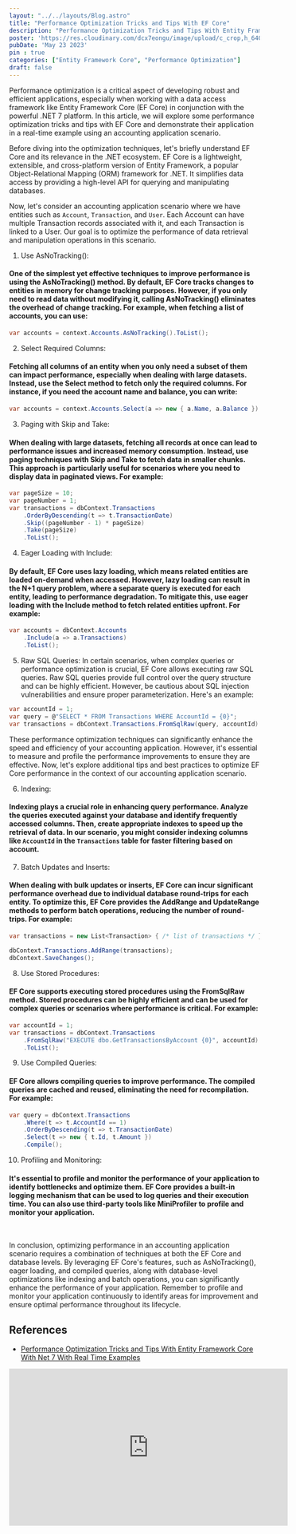 ```yaml
---
layout: "../../layouts/Blog.astro"
title: "Performance Optimization Tricks and Tips With EF Core"
description: "Performance Optimization Tricks and Tips With Entity Framework Core With Net 7 With Real Time Examples"
poster: 'https://res.cloudinary.com/dcx7eongu/image/upload/c_crop,h_640,q_auto,w_1280/v1699812270/maxresdefault_dbjica.jpg'
pubDate: 'May 23 2023'
pin : true
categories: ["Entity Framework Core", "Performance Optimization"]
draft: false
---
```


Performance optimization is a critical aspect of developing robust and efficient applications, especially when working with a data access framework like Entity Framework Core (EF Core) in conjunction with the powerful .NET 7 platform. In this article, we will explore some performance optimization tricks and tips with EF Core and demonstrate their application in a real-time example using an accounting application scenario.

Before diving into the optimization techniques, let's briefly understand EF Core and its relevance in the .NET ecosystem. EF Core is a lightweight, extensible, and cross-platform version of Entity Framework, a popular Object-Relational Mapping (ORM) framework for .NET. It simplifies data access by providing a high-level API for querying and manipulating databases.

Now, let's consider an accounting application scenario where we have entities such as ```Account```, ```Transaction```, and ```User```. Each Account can have multiple Transaction records associated with it, and each Transaction is linked to a User. Our goal is to optimize the performance of data retrieval and manipulation operations in this scenario.

1. Use AsNoTracking():
#### One of the simplest yet effective techniques to improve performance is using the AsNoTracking() method. By default, EF Core tracks changes to entities in memory for change tracking purposes. However, if you only need to read data without modifying it, calling AsNoTracking() eliminates the overhead of change tracking. For example, when fetching a list of accounts, you can use:

```csharp
var accounts = context.Accounts.AsNoTracking().ToList();
```

2. Select Required Columns:
#### Fetching all columns of an entity when you only need a subset of them can impact performance, especially when dealing with large datasets. Instead, use the Select method to fetch only the required columns. For instance, if you need the account name and balance, you can write:

```csharp
var accounts = context.Accounts.Select(a => new { a.Name, a.Balance }).ToList();
```

3. Paging with Skip and Take:
#### When dealing with large datasets, fetching all records at once can lead to performance issues and increased memory consumption. Instead, use paging techniques with Skip and Take to fetch data in smaller chunks. This approach is particularly useful for scenarios where you need to display data in paginated views. For example:
    
```csharp
var pageSize = 10;
var pageNumber = 1;
var transactions = dbContext.Transactions
    .OrderByDescending(t => t.TransactionDate)
    .Skip((pageNumber - 1) * pageSize)
    .Take(pageSize)
    .ToList();
```

4. Eager Loading with Include:
#### By default, EF Core uses lazy loading, which means related entities are loaded on-demand when accessed. However, lazy loading can result in the N+1 query problem, where a separate query is executed for each entity, leading to performance degradation. To mitigate this, use eager loading with the Include method to fetch related entities upfront. For example:

```csharp
var accounts = dbContext.Accounts
    .Include(a => a.Transactions)
    .ToList();
```

5. Raw SQL Queries:
In certain scenarios, when complex queries or performance optimization is crucial, EF Core allows executing raw SQL queries. Raw SQL queries provide full control over the query structure and can be highly efficient. However, be cautious about SQL injection vulnerabilities and ensure proper parameterization. Here's an example:

```csharp
var accountId = 1;
var query = @"SELECT * FROM Transactions WHERE AccountId = {0}";
var transactions = dbContext.Transactions.FromSqlRaw(query, accountId).ToList();
```

These performance optimization techniques can significantly enhance the speed and efficiency of your accounting application. However, it's essential to measure and profile the performance improvements to ensure they are effective. Now, let's explore additional tips and best practices to optimize EF Core performance in the context of our accounting application scenario.

6. Indexing:
#### Indexing plays a crucial role in enhancing query performance. Analyze the queries executed against your database and identify frequently accessed columns. Then, create appropriate indexes to speed up the retrieval of data. In our scenario, you might consider indexing columns like ```AccountId``` in the ```Transactions``` table for faster filtering based on account.

7. Batch Updates and Inserts:
#### When dealing with bulk updates or inserts, EF Core can incur significant performance overhead due to individual database round-trips for each entity. To optimize this, EF Core provides the AddRange and UpdateRange methods to perform batch operations, reducing the number of round-trips. For example:

```csharp
var transactions = new List<Transaction> { /* list of transactions */ };

dbContext.Transactions.AddRange(transactions);
dbContext.SaveChanges();
```

8. Use Stored Procedures:
#### EF Core supports executing stored procedures using the FromSqlRaw method. Stored procedures can be highly efficient and can be used for complex queries or scenarios where performance is critical. For example:

```csharp
var accountId = 1;
var transactions = dbContext.Transactions
    .FromSqlRaw("EXECUTE dbo.GetTransactionsByAccount {0}", accountId)
    .ToList();
```

9. Use Compiled Queries:
#### EF Core allows compiling queries to improve performance. The compiled queries are cached and reused, eliminating the need for recompilation. For example:

```csharp
var query = dbContext.Transactions
    .Where(t => t.AccountId == 1)
    .OrderByDescending(t => t.TransactionDate)
    .Select(t => new { t.Id, t.Amount })
    .Compile();
```

10. Profiling and Monitoring:
#### It's essential to profile and monitor the performance of your application to identify bottlenecks and optimize them. EF Core provides a built-in logging mechanism that can be used to log queries and their execution time. You can also use third-party tools like MiniProfiler to profile and monitor your application.

<br>

In conclusion, optimizing performance in an accounting application scenario requires a combination of techniques at both the EF Core and database levels. By leveraging EF Core's features, such as AsNoTracking(), eager loading, and compiled queries, along with database-level optimizations like indexing and batch operations, you can significantly enhance the performance of your application. Remember to profile and monitor your application continuously to identify areas for improvement and ensure optimal performance throughout its lifecycle.

## References
- [Performance Optimization Tricks and Tips With Entity Framework Core With Net 7 With Real Time Examples](https://www.youtube.com/watch?v=TqC7USVOoxQ)

<iframe width="560" height="315" src="https://www.youtube.com/embed/TqC7USVOoxQ" title="YouTube video player" frameborder="0" allow="accelerometer; autoplay; clipboard-write; encrypted-media; gyroscope; picture-in-picture; web-share" allowfullscreen></iframe>
